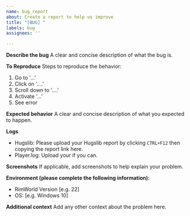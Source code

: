 ```yaml
---
name: bug_report
about: Create a report to help us improve
title: "[BUG] "
labels: bug
assignees: ''

---
```


**Describe the bug**
A clear and concise description of what the bug is.

**To Reproduce**
Steps to reproduce the behavior:
1. Go to '...'
2. Click on '....'
3. Scroll down to '....'
4. Activate '...'
5. See error

**Expected behavior**
A clear and concise description of what you expected to happen.

**Logs**
- Hugslib: Please upload your Hugslib report by clicking `CTRL+F12` then copying the report link here.
- Player.log: Upload your if you can.

**Screenshots**
If applicable, add screenshots to help explain your problem.

**Environment (please complete the following information):**
 - RimWorld Version [e.g. 22]
 - OS: [e.g. Windows 10]

**Additional context**
Add any other context about the problem here.
